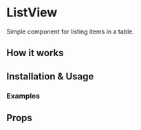 # ListView

Simple component for listing items in a table.

## How it works

## Installation & Usage

### Examples

## Props
